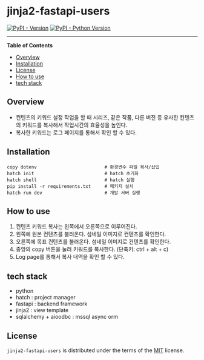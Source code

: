 # jinja2-fastapi-users

[![PyPI - Version](https://img.shields.io/pypi/v/jinja2-fastapi-users.svg)](https://pypi.org/project/jinja2-fastapi-users)
[![PyPI - Python Version](https://img.shields.io/pypi/pyversions/jinja2-fastapi-users.svg)](https://pypi.org/project/jinja2-fastapi-users)

-----

**Table of Contents**

- [Overview](#overview)
- [Installation](#installation)
- [License](#license)
- [How to use](#how-to-use)
- [tech stack](#tech-stack)


## Overview
- 컨텐츠의 키워드 설정 작업을 할 때 시리즈, 같은 작품, 다른 버전 등 유사한 컨텐츠의 키워드를 복사해서 작업시간의 효율성을 높인다.
- 복사한 키워드는 로그 페이지를 통해서 확인 할 수 있다.


## Installation

```console
copy dotenv                         # 환경변수 파일 복사/삽입
hatch init                          # hatch 초기화
hatch shell                         # hatch 실행
pip install -r requirements.txt     # 패키지 설치
hatch run dev                       # 개발 서버 실행
``````


## How to use



1. 컨텐츠 키워드 복사는 왼쪽에서 오른쪽으로 이루어진다.
2. 왼쪽에 원본 컨텐츠를 불러온다. 섬네일 이미지로 컨텐츠를 확인한다.
3. 오른쪽에 목표 컨텐츠를 불러온다. 섬네일 이미지로 컨텐츠를 확인한다.
4. 중앙의 copy 버튼을 눌러 키워드를 복사한다. (단축키: ctrl + alt + c)
5. Log page를 통해서 복사 내역을 확인 할 수 있다.


## tech stack
- python
- hatch : project manager
- fastapi : backend framework
- jinja2 : view template
- sqlalchemy + aioodbc : mssql async orm

## License

`jinja2-fastapi-users` is distributed under the terms of the [MIT](https://spdx.org/licenses/MIT.html) license.
